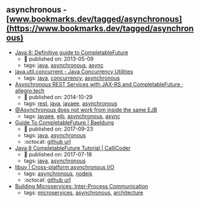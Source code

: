 asynchronous - [www.bookmarks.dev/tagged/asynchronous](https://www.bookmarks.dev/tagged/asynchronous)
---
* [Java 8: Definitive guide to CompletableFuture](https://www.nurkiewicz.com/2013/05/java-8-definitive-guide-to.html)
    * :calendar: published on: 2013-05-09
    * tags: [java](../tags/java.md), [asynchronous](../tags/asynchronous.md), [async](../tags/async.md)
* [java.util.concurrent - Java Concurrency Utilities](http://tutorials.jenkov.com/java-util-concurrent/index.html)
    * tags: [java](../tags/java.md), [concurrency](../tags/concurrency.md), [asynchronous](../tags/asynchronous.md)
* [Asynchronous REST Services with JAX-RS and CompletableFuture · allegro.tech](https://allegro.tech/2014/10/async-rest.html)
    * :calendar: published on: 2014-10-29
    * tags: [rest](../tags/rest.md), [java](../tags/java.md), [javaee](../tags/javaee.md), [asynchronous](../tags/asynchronous.md)
* [@Asynchronous does not work from inside the same EJB](https://www.whitebyte.info/programming/java/asynchronous-does-not-work-from-inside-the-same-ejb)
    * tags: [javaee](../tags/javaee.md), [ejb](../tags/ejb.md), [asynchronous](../tags/asynchronous.md), [async](../tags/async.md)
* [Guide To CompletableFuture | Baeldung](http://www.baeldung.com/java-completablefuture)
    * :calendar: published on: 2017-09-23
    * tags: [java](../tags/java.md), [asynchronous](../tags/asynchronous.md)
    * :octocat: [github url](https://github.com/eugenp/tutorials/tree/master/core-java-concurrency)
* [Java 8 CompletableFuture Tutorial | CalliCoder](https://www.callicoder.com/java-8-completablefuture-tutorial/)
    * :calendar: published on: 2017-07-18
    * tags: [java](../tags/java.md), [asynchronous](../tags/asynchronous.md)
* [libuv | Cross-platform asynchronous I/O](http://libuv.org/)
    * tags: [asynchronous](../tags/asynchronous.md), [nodejs](../tags/nodejs.md)
    * :octocat: [github url](https://github.com/libuv/libuv)
* [Building Microservices: Inter-Process Communication](https://www.nginx.com/blog/building-microservices-inter-process-communication/)
    * tags: [microservices](../tags/microservices.md), [asynchronous](../tags/asynchronous.md), [architecture](../tags/architecture.md)
